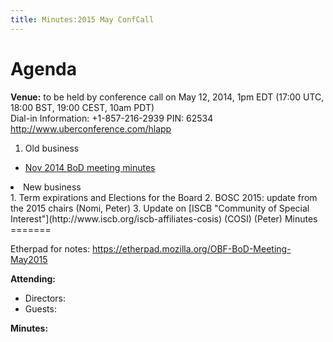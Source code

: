 ```yaml
---
title: Minutes:2015 May ConfCall
---
```


Agenda
======

**Venue:** to be held by conference call on May 12, 2014, 1pm EDT (17:00
UTC, 18:00 BST, 19:00 CEST, 10am PDT)  
Dial-in Information: +1-857-216-2939 PIN: 62534
<http://www.uberconference.com/hlapp>

1.  Old business

-   [ Nov 2014 BoD meeting
    minutes](Minutes:2014_Nov_ConfCall "wikilink")

<li>
New business

</li>
1.  Term expirations and Elections for the Board
2.  BOSC 2015: update from the 2015 chairs (Nomi, Peter)
3.  Update on [ISCB "Community of Special
    Interest"](http://www.iscb.org/iscb-affiliates-cosis) (COSI) (Peter)

</ol>
Minutes
=======

Etherpad for notes:
<https://etherpad.mozilla.org/OBF-BoD-Meeting-May2015>

**Attending:**

-   Directors:
-   Guests:

**Minutes:**
